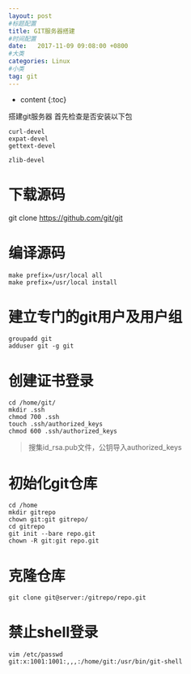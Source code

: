 ```yaml
---
layout: post
#标题配置
title: GIT服务器搭建
#时间配置
date:   2017-11-09 09:08:00 +0800
#大类
categories: Linux
#小类
tag: git
---
```

* content
{:toc}


搭建git服务器
首先检查是否安装以下包
```
curl-devel
expat-devel
gettext-devel
 
zlib-devel
```
# 下载源码
git clone https://github.com/git/git
# 编译源码
```shell
make prefix=/usr/local all
make prefix=/usr/local install
```
# 建立专门的git用户及用户组
```shell
groupadd git
adduser git -g git
```
# 创建证书登录
```shell
cd /home/git/
mkdir .ssh
chmod 700 .ssh
touch .ssh/authorized_keys
chmod 600 .ssh/authorized_keys
```
> 搜集id_rsa.pub文件，公钥导入authorized_keys
# 初始化git仓库

```shell
cd /home
mkdir gitrepo
chown git:git gitrepo/
cd gitrepo
git init --bare repo.git
chown -R git:git repo.git
```
# 克隆仓库
```shell
git clone git@server:/gitrepo/repo.git
```
# 禁止shell登录
```shell
vim /etc/passwd
git:x:1001:1001:,,,:/home/git:/usr/bin/git-shell
```
